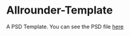# Allrounder-Template

A PSD Template. You can see the PSD file [here](https://github.com/Abdullah-Sheehan/Allrounder-Template/blob/master/allrounder/allrounder.psd)
